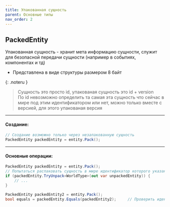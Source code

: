 ```yaml
---
title: Упакованная сущность
parent: Основные типы
nav_order: 2
---
```


## PackedEntity
Упакованная сущность - хранит мета информацию сущности, служит для безопасной передачи сущности (например в событиях, компонентах и тд)
- Представлена в виде структуры размером 8 байт

{: .noteru }
> Сущность это просто id, упакованая сущность это id + version  
> По id невозможно определить та самая эта сущность что сейчас в мире под этим идентификатором или нет, можно только вместе с версией, для этого упакованая версия

___

#### Создание:
```csharp
// Создание возможно только через незапакованную сущность
PackedEntity packedEntity = entity.Pack();
```

___

#### Основные операции:
```csharp
PackedEntity packedEntity = entity.Pack();
// Попытаться распаковать сущность в мире идентификатор которого указан через параметр типа, возвращает true если сущность успешно распакована, в out распакованя сущность
if (packedEntity.TryUnpack<WorldType>(out var unpackedEntity)) {
    // ...
}

PackedEntity packedEntity2 = entity.Pack();
bool equals = packedEntity.Equals(packedEntity2);     // Проверить идентичность упавкованных сущностей
```